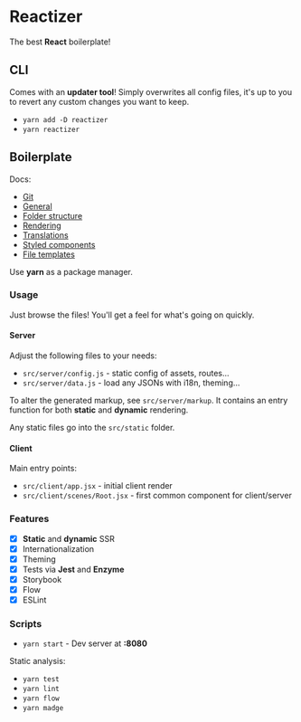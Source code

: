 # Reactizer

The best **React** boilerplate!

## CLI

Comes with an **updater tool**! Simply overwrites all config files, it's up to you to revert any custom changes you want to keep.

* `yarn add -D reactizer`
* `yarn reactizer`

## Boilerplate

Docs:
* [Git](./docs/01git.md)
* [General](./docs/02general.md)
* [Folder structure](./docs/03structure.md)
* [Rendering](./docs/04rendering.md)
* [Translations](./docs/05translations.md)
* [Styled components](./docs/06styled.md)
* [File templates](./docs/07templates.md)

Use **yarn** as a package manager.

### Usage

Just browse the files! You'll get a feel for what's going on quickly.

#### Server

Adjust the following files to your needs:
* `src/server/config.js` - static config of assets, routes...
* `src/server/data.js` - load any JSONs with i18n, theming...

To alter the generated markup, see `src/server/markup`. It contains an entry function for both **static** and **dynamic** rendering.

Any static files go into the `src/static` folder.

#### Client

Main entry points:
* `src/client/app.jsx` - initial client render
* `src/client/scenes/Root.jsx` - first common component for client/server

### Features

- [x] **Static** and **dynamic** SSR
- [x] Internationalization
- [x] Theming
- [x] Tests via **Jest** and **Enzyme**
- [x] Storybook
- [x] Flow
- [x] ESLint

### Scripts

- `yarn start` - Dev server at **:8080**

Static analysis:
- `yarn test`
- `yarn lint`
- `yarn flow`
- `yarn madge`
